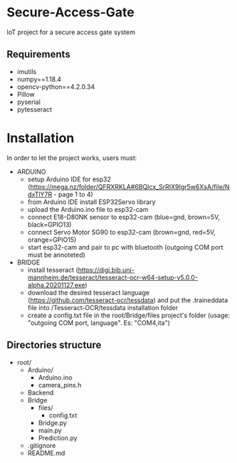 # Secure-Access-Gate
IoT project for a secure access gate system

## Requirements
- imutils
- numpy==1.18.4
- opencv-python==4.2.0.34
- Pillow
- pyserial
- pytesseract

# Installation
In order to let the project works, users must:

+ ARDUINO
    - setup Arduino IDE for esp32 (https://mega.nz/folder/QFRXRKLA#6BQIcx_SrRIX9Igr5w6XsA/file/NdxTlY7R - page 1 to 4)
    - from Arduino IDE install ESP32Servo library
    - upload the Arduino.ino file to esp32-cam
    - connect E18-D80NK sensor to esp32-cam (blue=gnd, brown=5V, black=GPIO13)
    - connect Servo Motor SG90 to esp32-cam (brown=gnd, red=5V, orange=GPIO15)
    - start esp32-cam and pair to pc with bluetooth (outgoing COM port must be annoteted)
+ BRIDGE
    - install tesseract (https://digi.bib.uni-mannheim.de/tesseract/tesseract-ocr-w64-setup-v5.0.0-alpha.20201127.exe)
    - download the desired tesseract language (https://github.com/tesseract-ocr/tessdata) and put the .traineddata file into /Tesseract-OCR/tessdata installation folder
    - create a config.txt file in the root/Bridge/files project's folder (usage: "outgoing COM port, language". Es: "COM4,ita")

## Directories structure
+ root/
    + Arduino/   
        - Arduino.ino
        - camera_pins.h
    + Backend
    + Bridge
        + files/
            - config.txt
        - Bridge.py
        - main.py
        - Prediction.py
    - .gitignore
    - README.md